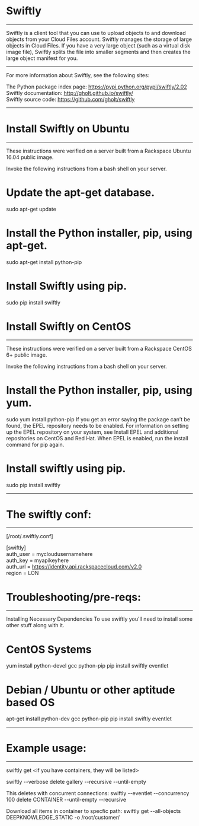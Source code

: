 # Swiftly
*******

Swiftly is a client tool that you can use to upload objects to and download objects from your Cloud Files account. Swiftly manages the storage of large objects in Cloud Files. If you have a very large object (such as a virtual disk image file), Swiftly splits the file into smaller segments and then creates the large object manifest for you.
************************************************************************
For more information about Swiftly, see the following sites:

The Python package index page: https://pypi.python.org/pypi/swiftly/2.02<br>
Swiftly documentation: http://gholt.github.io/swiftly/<br>
Swiftly source code: https://github.com/gholt/swiftly<br>
************************************************************************

# Install Swiftly on Ubuntu 
*************************
These instructions were verified on a server built from a Rackspace Ubuntu 16.04 public image.

Invoke the following instructions from a bash shell on your server.

# Update the apt-get database.

sudo apt-get update

# Install the Python installer, pip, using apt-get.

sudo apt-get install python-pip

# Install Swiftly using pip.

sudo pip install swiftly

# Install Swiftly on CentOS
*************************
These instructions were verified on a server built from a Rackspace CentOS 6+ public image.

Invoke the following instructions from a bash shell on your server.

# Install the Python installer, pip, using yum.

sudo yum install python-pip
If you get an error saying the package can’t be found, the EPEL repository needs to be enabled. For information on setting up the EPEL repository on your system, see Install EPEL and additional repositories on CentOS and Red Hat. When EPEL is enabled, run the install command for pip again.

# Install swiftly using pip.

sudo pip install swiftly
**********************************************************

# The swiftly conf:
**********************************************************
[/root/.swiftly.conf]<br>

[swiftly]<br>
auth_user = mycloudusernamehere<br>
auth_key = myapikeyhere<br>
auth_url = https://identity.api.rackspacecloud.com/v2.0<br>
region = LON<br>

# Troubleshooting/pre-reqs:
**********************************************************
Installing Necessary Dependencies
To use swiftly you'll need to install some other stuff along with it.

# CentOS Systems
yum install python-devel gcc python-pip
pip install swiftly eventlet
 
# Debian / Ubuntu or other aptitude based OS 
apt-get install python-dev gcc python-pip
pip install swiftly eventlet
**********************************************************

# Example usage:
***************
swiftly get
<if you have containers, they will be listed>

swiftly --verbose delete gallery --recursive --until-empty

This deletes with concurrent connections:
swiftly --eventlet --concurrency 100 delete CONTAINER --until-empty --recursive

Download all items in container to specfic path:
swiftly get --all-objects DEEPKNOWLEDGE_STATIC -o /root/customer/

